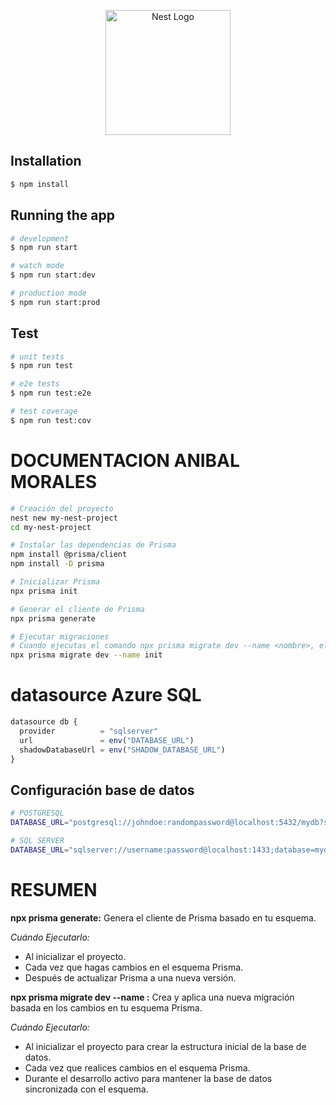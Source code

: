 <p align="center">
  <a href="http://nestjs.com/" target="blank"><img src="https://nestjs.com/img/logo-small.svg" width="200" alt="Nest Logo" /></a>
</p>

## Installation

```bash
$ npm install
```

## Running the app

```bash
# development
$ npm run start

# watch mode
$ npm run start:dev

# production mode
$ npm run start:prod
```

## Test

```bash
# unit tests
$ npm run test

# e2e tests
$ npm run test:e2e

# test coverage
$ npm run test:cov
```

# DOCUMENTACION ANIBAL MORALES

```bash
# Creación del proyecto
nest new my-nest-project
cd my-nest-project

# Instalar las dependencias de Prisma
npm install @prisma/client
npm install -D prisma

# Inicializar Prisma
npx prisma init

# Generar el cliente de Prisma
npx prisma generate

# Ejecutar migraciones
# Cuando ejecutas el comando npx prisma migrate dev --name <nombre>, el argumento <nombre> es una etiqueta descriptiva que tú elijes para identificar la migración que estás creando. Esta etiqueta te ayuda a recordar qué cambios se incluyeron en esa migración específica.
npx prisma migrate dev --name init

```
# datasource Azure SQL
```js
datasource db {
  provider          = "sqlserver"
  url               = env("DATABASE_URL")
  shadowDatabaseUrl = env("SHADOW_DATABASE_URL")
}
```

## Configuración base de datos
```bash
# POSTGRESQL
DATABASE_URL="postgresql://johndoe:randompassword@localhost:5432/mydb?schema=public"

# SQL SERVER
DATABASE_URL="sqlserver://username:password@localhost:1433;database=mydatabase;encrypt=true"
```

# RESUMEN
**npx prisma generate:** Genera el cliente de Prisma basado en tu esquema.

*Cuándo Ejecutarlo:*
- Al inicializar el proyecto.
- Cada vez que hagas cambios en el esquema Prisma.
- Después de actualizar Prisma a una nueva versión.

**npx prisma migrate dev --name <nombre>:** Crea y aplica una nueva migración basada en los cambios en tu esquema Prisma.

*Cuándo Ejecutarlo:*
- Al inicializar el proyecto para crear la estructura inicial de la base de datos.
- Cada vez que realices cambios en el esquema Prisma.
- Durante el desarrollo activo para mantener la base de datos sincronizada con el esquema.